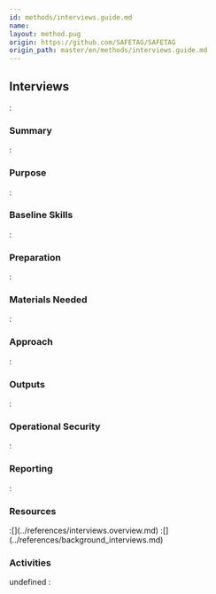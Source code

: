 ```yaml
---
id: methods/interviews.guide.md
name: 
layout: method.pug
origin: https://github.com/SAFETAG/SAFETAG
origin_path: master/en/methods/interviews.guide.md
---
```

## Interviews

:[](guides/interviews/quote.md)
### Summary

:[](guides/interviews/summary.md)
### Purpose

:[](guides/interviews/purpose.md)
### Baseline Skills

:[](guides/interviews/baseline_skills.md)
### Preparation

:[](guides/interviews/preparation.md)
### Materials Needed

:[](guides/interviews/materials_needed.md)
### Approach

:[](guides/interviews/approach.md)
### Outputs

:[](guides/interviews/output.md)
### Operational Security

:[](guides/interviews/operational_security.md)
### Reporting

:[](guides/interviews/reporting.md)
### Resources
<div class="greybox">
:[](../references/interviews.overview.md)
:[](../references/background_interviews.md)
</div>

### Activities


undefined
:[](../references/footnotes.md)
